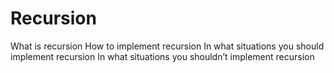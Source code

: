 # Recursion

What is recursion
How to implement recursion
In what situations you should implement recursion
In what situations you shouldn’t implement recursion